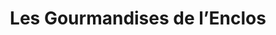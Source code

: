 ---
title: "Les Gourmandises de l’Enclos"
url: /pleyben/les-gourmandises-de-lenclos/
shop: Bäckerei
---